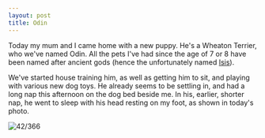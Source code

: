 ```yaml
---
layout: post
title: Odin
---
```

Today my mum and I came home with a new puppy. He's a Wheaton Terrier, who we've named Odin. All the pets I've had since the age of 7 or 8 have been named after ancient gods (hence the unfortunately named [Isis](http://www.humanboring.net/blog/cat)).

We've started house training him, as well as getting him to sit, and playing with various new dog toys. He already seems to be settling in, and had a long nap this afternoon on the dog bed beside me. In his, earlier, shorter nap, he went to sleep with his head resting on my foot, as shown in today's photo.
<!--break-->
![42/366](https://images.typed.com/2c868bcc-9907-449c-aaf5-6e21d0de0071/image.jpeg)


